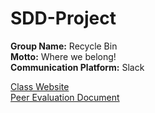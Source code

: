 # SDD-Project

**Group Name:** Recycle Bin\
**Motto:** Where we belong!\
**Communication Platform:** Slack

[Class Website](https://sites.google.com/site/rpisdd/home)\
[Peer Evaluation Document](https://docs.google.com/document/d/1D_z4sYiMz3xodhVX8bbK07O_-YSRFxAe030zjJ8njQo/edit?usp=sharing)
